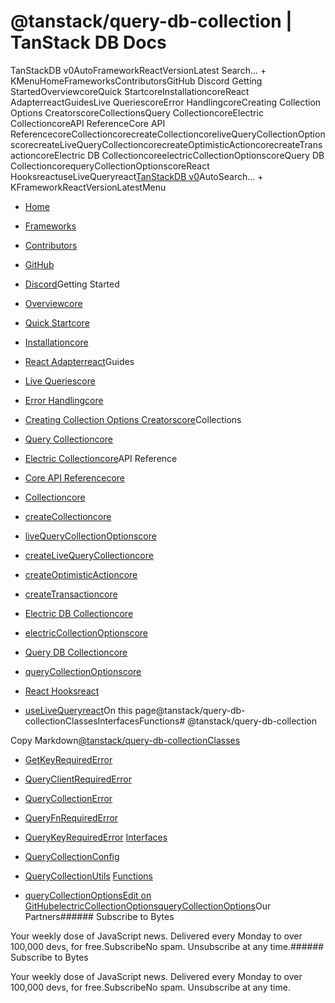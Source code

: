 # @tanstack/query-db-collection | TanStack DB Docs

TanStackDB v0AutoFrameworkReactVersionLatest Search... + KMenuHomeFrameworksContributorsGitHub Discord Getting StartedOverviewcoreQuick StartcoreInstallationcoreReact AdapterreactGuidesLive QueriescoreError HandlingcoreCreating Collection Options CreatorscoreCollectionsQuery CollectioncoreElectric CollectioncoreAPI ReferenceCore API ReferencecoreCollectioncorecreateCollectioncoreliveQueryCollectionOptionscorecreateLiveQueryCollectioncorecreateOptimisticActioncorecreateTransactioncoreElectric DB CollectioncoreelectricCollectionOptionscoreQuery DB CollectioncorequeryCollectionOptionscoreReact HooksreactuseLiveQueryreact[TanStack](/)[DB v0](/db)AutoSearch... + KFrameworkReactVersionLatestMenu

- [Home](/db/latest)
- [Frameworks](/db/latest/docs/framework)
- [Contributors](/db/latest/docs/contributors)
- [GitHub](https://github.com/tanstack/db)
- [Discord](https://tlinz.com/discord)Getting Started

- [Overviewcore](/db/latest/docs/overview)
- [Quick Startcore](/db/latest/docs/quick-start)
- [Installationcore](/db/latest/docs/installation)
- [React Adapterreact](/db/latest/docs/framework/react/adapter)Guides

- [Live Queriescore](/db/latest/docs/guides/live-queries)
- [Error Handlingcore](/db/latest/docs/guides/error-handling)
- [Creating Collection Options Creatorscore](/db/latest/docs/guides/collection-options-creator)Collections

- [Query Collectioncore](/db/latest/docs/collections/query-collection)
- [Electric Collectioncore](/db/latest/docs/collections/electric-collection)API Reference

- [Core API Referencecore](/db/latest/docs/reference/index)
- [Collectioncore](/db/latest/docs/reference/interfaces/collection)
- [createCollectioncore](/db/latest/docs/reference/functions/createcollection)
- [liveQueryCollectionOptionscore](/db/latest/docs/reference/functions/livequerycollectionoptions)
- [createLiveQueryCollectioncore](/db/latest/docs/reference/functions/createlivequerycollection)
- [createOptimisticActioncore](/db/latest/docs/reference/functions/createoptimisticaction)
- [createTransactioncore](/db/latest/docs/reference/functions/createtransaction)
- [Electric DB Collectioncore](/db/latest/docs/reference/electric-db-collection/index)
- [electricCollectionOptionscore](/db/latest/docs/reference/electric-db-collection/functions/electriccollectionoptions)
- [Query DB Collectioncore](/db/latest/docs/reference/query-db-collection/index)
- [queryCollectionOptionscore](/db/latest/docs/reference/query-db-collection/functions/querycollectionoptions)
- [React Hooksreact](/db/latest/docs/framework/react/reference/index)
- [useLiveQueryreact](/db/latest/docs/framework/react/reference/functions/uselivequery)On this page@tanstack/query-db-collectionClassesInterfacesFunctions# @tanstack/query-db-collection

Copy Markdown[@tanstack/query-db-collection](#tanstackquery-db-collection)[Classes](#classes)

- [GetKeyRequiredError](/db/latest/docs/reference/query-db-collection/classes/getkeyrequirederror)
- [QueryClientRequiredError](/db/latest/docs/reference/query-db-collection/classes/queryclientrequirederror)
- [QueryCollectionError](/db/latest/docs/reference/query-db-collection/classes/querycollectionerror)
- [QueryFnRequiredError](/db/latest/docs/reference/query-db-collection/classes/queryfnrequirederror)
- [QueryKeyRequiredError](/db/latest/docs/reference/query-db-collection/classes/querykeyrequirederror)
[Interfaces](#interfaces)

- [QueryCollectionConfig](/db/latest/docs/reference/query-db-collection/interfaces/querycollectionconfig)
- [QueryCollectionUtils](/db/latest/docs/reference/query-db-collection/interfaces/querycollectionutils)
[Functions](#functions)

- [queryCollectionOptions](/db/latest/docs/reference/query-db-collection/functions/querycollectionoptions)[Edit on GitHub](https://github.com/tanstack/db/edit/main/docs/reference/query-db-collection/index.md)[electricCollectionOptions](/db/latest/docs/reference/electric-db-collection/functions/electriccollectionoptions)[queryCollectionOptions](/db/latest/docs/reference/query-db-collection/functions/querycollectionoptions)Our Partners###### Subscribe to Bytes

Your weekly dose of JavaScript news. Delivered every Monday to over 100,000 devs, for free.SubscribeNo spam. Unsubscribe at any time.###### Subscribe to Bytes

Your weekly dose of JavaScript news. Delivered every Monday to over 100,000 devs, for free.SubscribeNo spam. Unsubscribe at any time.<iframe src="https://www.googletagmanager.com/ns.html?id=GTM-5N57KQT4" height="0" width="0" style="display:none;visibility:hidden" title="gtm"></iframe>
